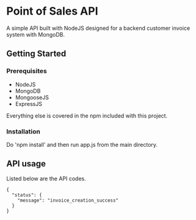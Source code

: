 # Point of Sales API 

A simple API built with NodeJS designed for a backend customer invoice system with MongoDB. 

## Getting Started

### Prerequisites

* NodeJS 
* MongoDB
* MongooseJS 
* ExpressJS 

Everything else is covered in the npm included with this project. 

### Installation 

Do 'npm install' and then run app.js from the main directory. 

## API usage 

Listed below are the API codes. 

```
{
  "status": {
    "message": "invoice_creation_success"
  }
}
```


